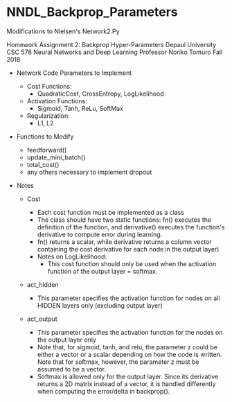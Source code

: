 # NNDL_Backprop_Parameters
Modifications to Nielsen's Network2.Py 

Homework Assignment 2: Backprop Hyper-Parameters
Depaul University 
CSC 578 Neural Networks and Deep Learning
Professor Noriko Tomuro
Fall 2018


-	Network Code Parameters to Implement

	-	Cost Functions:
		-	QuadraticCost, CrossEntropy, LogLikelihood
	-	Activation Functions:
		-	Sigmoid, Tanh, ReLu, SoftMax
	-	Regularization:
		-	L1, L2

-	Functions to Modify
	
	-	feedforward()
	-	update_mini_batch()
	-	total_cost()
	-	any others necessary to implement dropout


-	Notes

	-	Cost
		-	Each cost function must be implemented as a class
		-	The class should have two static functions: fn()
			executes the definition of the function, and derivative()
			executes the function's derivative to compute error during learning.
		-	fn() returns a scalar, while derivative returns a column vector 
			containing the cost derivative for each node in the output layer)
		-	Notes on LogLikelihood:
			-	This cost function should only be used when the activation function
				of the output layer = softmax.

	-	act_hidden
		-	This parameter specifies the activation function for nodes on all HIDDEN
			layers only (excluding output layer)
	
	-	act_output
		-	This parameter specifies the activation function for the nodes on
			the output layer only
		-	Note that, for sigmoid, tanh, and relu, the parameter z could be either
			a vector or a scalar depending on how the code is written. Note that for
			softmax, however, the parameter z must be assumed to be a vector.
		-	Softmax is allowed only for the output layer. Since its derivative returns
			a 2D matrix instead of a vector, it is handled differently when computing
			the error/delta in backprop().


